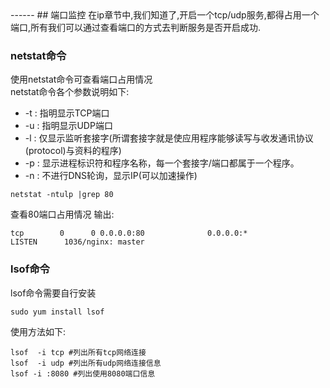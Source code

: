 <head>
     <title>EasySwoole 入门教程|swoole 入门教程|Linux基础|Linux 端口监控</title>
     <meta name="keywords" content="EasySwoole 入门教程|swoole 入门教程|Linux基础|Linux 端口监控"/>
     <meta name="description" content="EasySwoole 入门教程|swoole 入门教程|Linux基础|Linux 端口监控"/>
</head>
---<head>---
## 端口监控
在ip章节中,我们知道了,开启一个tcp/udp服务,都得占用一个端口,所有我们可以通过查看端口的方式去判断服务是否开启成功.

### netstat命令
使用netstat命令可查看端口占用情况  
netstat命令各个参数说明如下:
* -t : 指明显示TCP端口
* -u : 指明显示UDP端口
* -l : 仅显示监听套接字(所谓套接字就是使应用程序能够读写与收发通讯协议(protocol)与资料的程序)
* -p : 显示进程标识符和程序名称，每一个套接字/端口都属于一个程序。
* -n : 不进行DNS轮询，显示IP(可以加速操作)
```
netstat -ntulp |grep 80 
```
查看80端口占用情况
输出:
```
tcp        0      0 0.0.0.0:80              0.0.0.0:*               LISTEN      1036/nginx: master  
```

### lsof命令
lsof命令需要自行安装
```
sudo yum install lsof
```
使用方法如下:
```
lsof  -i tcp #列出所有tcp网络连接
lsof  -i udp #列出所有udp网络连接信息
lsof -i :8080 #列出使用8080端口信息
```